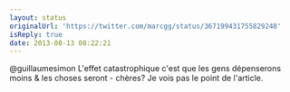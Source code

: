 ```yaml
---
layout: status
originalUrl: 'https://twitter.com/marcgg/status/367199431755829248'
isReply: true
date: 2013-08-13 08:22:21
---
```


@guillaumesimon L'effet catastrophique c'est que les gens dépenserons moins &amp; les choses seront - chères? Je vois pas le point de l'article.
